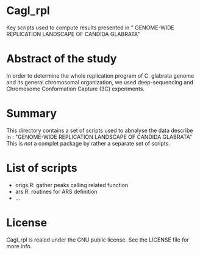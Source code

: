 # Cagl_rpl
Key scripts used to compute results presented in " GENOME-WIDE REPLICATION LANDSCAPE
OF CANDIDA GLABRATA"

# Abstract of the study 
In order to determine the whole replication program of C.
glabrata genome and its general chromosomal organization, we used
deep-sequencing and Chromosome Conformation Capture (3C) experiments. 

# Summary
This directory contains a set of scripts used to abnalyse the data describe in :
"GENOME-WIDE REPLICATION LANDSCAPE OF CANDIDA GLABRATA"
This is *not* a complet package by rather a separate set of scripts. 

# List of scripts 

* origs.R: gather peaks calling related function 
* ars.R: routines for ARS definition 
* ...

# License
Cagl_rpl is realed under the GNU public license. See the LICENSE file for more
info.


